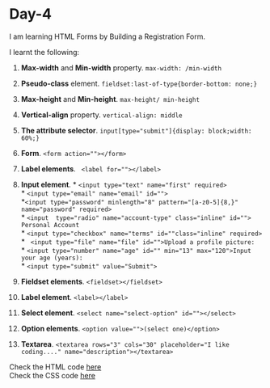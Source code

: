 # Day-4

I am learning HTML Forms by Building a Registration Form.

I learnt the following:  
1. **Max-width** and **Min-width** property. `max-width: /min-width`  
2. **Pseudo-class** element. `fieldset:last-of-type{border-bottom: none;}`  
3. **Max-height** and **Min-height**. `max-height/ min-height`  
4. **Vertical-align** property. `vertical-align: middle`  
5. **The attribute selector**. `input[type="submit"]{display: block;width: 60%;}`  
6. **Form**. `<form action=""></form>`  
7. **Label elements**. ` <label for=""></label>`  
8. **Input element**. 
                     * `<input type="text" name="first" required>`  
                     * `<input type="email" name="email" id="">`  
                     *`<input type="password" minlength="8" pattern="[a-z0-5]{8,}" name="password" required>`  
                     * `<input  type="radio" name="account-type" class="inline" id=""> Personal Account`  
                     * `<input type="checkbox" name="terms" id=""class="inline" required>`  
                     * ` <input type="file" name="file" id="">Upload a profile picture:`  
                     * `<input type="number" name="age" id="" min="13" max="120">Input your age (years):`  
                     * `<input type="submit" value="Submit">`  
                      
9. **Fieldset elements**. `<fieldset></fieldset>`  
10. **Label element**. `<label></label>`   

11. **Select element**. `<select name="select-option" id=""></select>`  
12. **Option elements**. `<option value="">(select one)</option>`  
13. **Textarea**. `<textarea rows="3" cols="30" placeholder="I like coding...." name="description"></textarea>` 

Check the HTML code [here](./index.html)  
Check the CSS code [here](./styles.css)